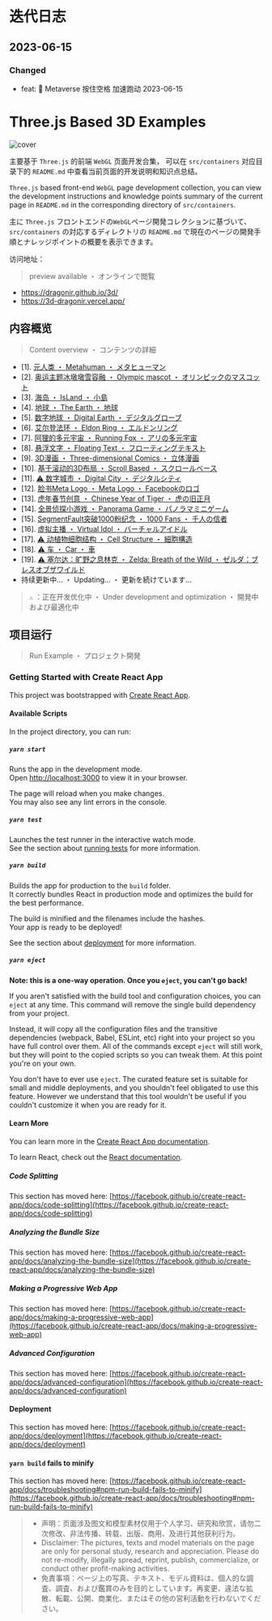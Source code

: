 # 迭代日志
## 2023-06-15
<!-- ### Removed -->
<!-- ### Add -->
<!-- ### Fixed -->
<!-- ### Changed -->
### Changed
* feat: 🎸 Metaverse 按住空格 加速跑动 2023-06-15

# Three.js Based 3D Examples

![cover](./src/assets/images/cover.png)

主要基于 `Three.js` 的前端 `WebGL` 页面开发合集， 可以在 `src/containers` 对应目录下的 `README.md` 中查看当前页面的开发说明和知识点总结。

`Three.js` based front-end `WebGL` page development collection, you can view the development instructions and knowledge points summary of the current page in `README.md` in the corresponding directory of `src/containers`.

主に `Three.js` フロントエンドの`WebGL`ページ開発コレクションに基づいて、`src/containers` の対応するディレクトリの `README.md` で現在のページの開発手順とナレッジポイントの概要を表示できます。

访问地址：

> preview available ・ オンラインで閲覧

* <https://dragonir.github.io/3d/>
* <https://3d-dragonir.vercel.app/>

## 内容概览

> Content overview ・ コンテンツの詳細

* [1]. [元人类 ・ Metahuman ・ メタヒューマン](https://dragonir.github.io/3d/#/human)
* [2]. [奥运主题冰墩墩雪容融 ・ Olympic mascot ・ オリンピックのマスコット](https://dragonir.github.io/3d/#/olympic)
* [3]. [海岛 ・ IsLand ・ 小島](https://dragonir.github.io/3d/#/ocean)
* [4]. [地球 ・ The Earth ・ 地球](https://dragonir.github.io/3d/#/earth)
* [5]. [数字地球 ・ Digital Earth ・ デジタルグローブ](https://dragonir.github.io/3d/#/earthDigital)
* [6]. [艾尔登法环 ・ Eldon Ring ・ エルドンリング](https://dragonir.github.io/3d/#/ring)
* [7]. [阿狸的多元宇宙 ・ Running Fox ・ アリの多元宇宙](https://dragonir.github.io/3d/#/metaverse)
* [8]. [悬浮文字 ・ Floating Text ・ フローティングテキスト](https://dragonir.github.io/3d/#/floating)
* [9]. [3D漫画 ・ Three-dimensional Comics ・ 立体漫画](https://dragonir.github.io/3d/#/comic)
* [10]. [基于滚动的3D布局 ・ Scroll Based ・ スクロールベース](https://dragonir.github.io/3d/#/scroll)
* [11]. [⚠ 数字城市 ・ Digital City ・ デジタルシティ](https://dragonir.github.io/3d/#/city)
* [12]. [脸书Meta Logo ・ Meta Logo ・ Facebookのロゴ](https://dragonir.github.io/3d-meta-logo/)
* [13]. [虎年春节创意 ・ Chinese Year of Tiger ・ 虎の旧正月](https://dragonir.github.io/3d/#/lunar)
* [14]. [全景侦探小游戏 ・ Panorama Game ・ パノラマミニゲーム](https://dragonir.github.io/3d-panoramic-vision/)
* [15]. [SegmentFault突破1000粉纪念 ・ 1000 Fans ・ 千人の信者](https://dragonir.github.io/3d/#/segmentfault)
* [16]. [虚拟主播 ・ Virtual Idol ・ バーチャルアイドル](https://dragonir.github.io/3d/#/live)
* [17]. [⚠ 动植物细胞结构 ・ Cell Structure ・ 細胞構造](https://dragonir.github.io/3d/#/cell)
* [18]. [⚠ 车 ・ Car ・ 車](https://dragonir.github.io/3d/#/car)
* [19]. [⚠ 塞尔达：旷野之息林克 ・ Zelda: Breath of the Wild ・ ゼルダ：ブレスオブザワイルド](https://dragonir.github.io/3d/#/car)
* 持续更新中... ・ Updating... ・ 更新を続けています...

> `⚠` ：正在开发优化中 ・ Under development and optimization ・ 開発中および最適化中

## 项目运行

> Run Example ・ プロジェクト開発

### Getting Started with Create React App

This project was bootstrapped with [Create React App](https://github.com/facebook/create-react-app).

#### Available Scripts

In the project directory, you can run:

##### `yarn start`

Runs the app in the development mode.\
Open [http://localhost:3000](http://localhost:3000) to view it in your browser.

The page will reload when you make changes.\
You may also see any lint errors in the console.

##### `yarn test`

Launches the test runner in the interactive watch mode.\
See the section about [running tests](https://facebook.github.io/create-react-app/docs/running-tests) for more information.

##### `yarn build`

Builds the app for production to the `build` folder.\
It correctly bundles React in production mode and optimizes the build for the best performance.

The build is minified and the filenames include the hashes.\
Your app is ready to be deployed!

See the section about [deployment](https://facebook.github.io/create-react-app/docs/deployment) for more information.

##### `yarn eject`

**Note: this is a one-way operation. Once you `eject`, you can't go back!**

If you aren't satisfied with the build tool and configuration choices, you can `eject` at any time. This command will remove the single build dependency from your project.

Instead, it will copy all the configuration files and the transitive dependencies (webpack, Babel, ESLint, etc) right into your project so you have full control over them. All of the commands except `eject` will still work, but they will point to the copied scripts so you can tweak them. At this point you're on your own.

You don't have to ever use `eject`. The curated feature set is suitable for small and middle deployments, and you shouldn't feel obligated to use this feature. However we understand that this tool wouldn't be useful if you couldn't customize it when you are ready for it.

#### Learn More

You can learn more in the [Create React App documentation](https://facebook.github.io/create-react-app/docs/getting-started).

To learn React, check out the [React documentation](https://reactjs.org/).

##### Code Splitting

This section has moved here: [https://facebook.github.io/create-react-app/docs/code-splitting](https://facebook.github.io/create-react-app/docs/code-splitting)

##### Analyzing the Bundle Size

This section has moved here: [https://facebook.github.io/create-react-app/docs/analyzing-the-bundle-size](https://facebook.github.io/create-react-app/docs/analyzing-the-bundle-size)

##### Making a Progressive Web App

This section has moved here: [https://facebook.github.io/create-react-app/docs/making-a-progressive-web-app](https://facebook.github.io/create-react-app/docs/making-a-progressive-web-app)

##### Advanced Configuration

This section has moved here: [https://facebook.github.io/create-react-app/docs/advanced-configuration](https://facebook.github.io/create-react-app/docs/advanced-configuration)

#### Deployment

This section has moved here: [https://facebook.github.io/create-react-app/docs/deployment](https://facebook.github.io/create-react-app/docs/deployment)

#### `yarn build` fails to minify

This section has moved here: [https://facebook.github.io/create-react-app/docs/troubleshooting#npm-run-build-fails-to-minify](https://facebook.github.io/create-react-app/docs/troubleshooting#npm-run-build-fails-to-minify)

> * 声明：页面涉及图文和模型素材仅用于个人学习、研究和欣赏，请勿二次修改、非法传播、转载、出版、商用、及进行其他获利行为。
> * Disclaimer: The pictures, texts and model materials on the page are only for personal study, research and appreciation. Please do not re-modify, illegally spread, reprint, publish, commercialize, or conduct other profit-making activities.
> * 免責事項：ページ上の写真、テキスト、モデル資料は、個人的な調査、調査、および鑑賞のみを目的としています。再変更、違法な拡散、転載、公開、商業化、またはその他の営利活動を行わないでください。

